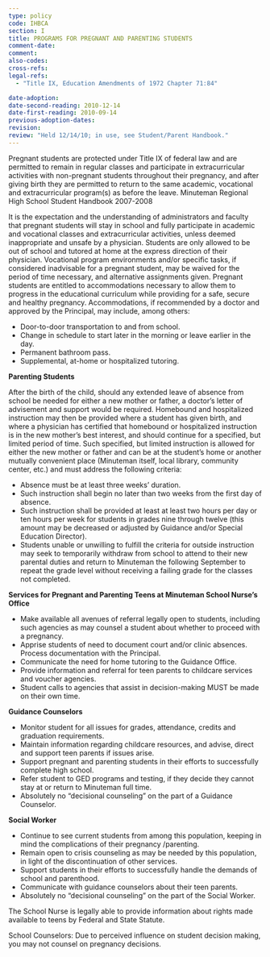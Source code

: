 ```yaml
---
type: policy
code: IHBCA
section: I
title: PROGRAMS FOR PREGNANT AND PARENTING STUDENTS
comment-date:
comment:
also-codes:
cross-refs:
legal-refs:
  - "Title IX, Education Amendments of 1972 Chapter 71:84"

date-adoption: 
date-second-reading: 2010-12-14
date-first-reading: 2010-09-14
previous-adoption-dates:
revision: 
review: "Held 12/14/10; in use, see Student/Parent Handbook."
---
```


Pregnant students are protected under Title IX of federal law and are permitted to remain in regular classes and participate in extracurricular activities with non-pregnant students throughout their pregnancy, and after giving birth they are permitted to return to the same academic, vocational and extracurricular program(s) as before the leave.
Minuteman Regional High School Student Handbook 2007-2008

It is the expectation and the understanding of administrators and faculty that pregnant students will stay in school and fully participate in academic and vocational classes and extracurricular activities, unless deemed inappropriate and unsafe by a physician. Students are only allowed to be out of school and tutored at home at the express direction of their physician. Vocational program environments and/or specific tasks, if considered inadvisable for a pregnant student, may be waived for the period of time necessary, and alternative assignments given. Pregnant students are entitled to accommodations necessary to allow them to progress in the educational curriculum while providing for a safe, secure and healthy pregnancy. Accommodations, if recommended by a doctor and approved by the Principal, may include, among others:

- Door-to-door transportation to and from school.
- Change in schedule to start later in the morning or leave earlier in the day.
- Permanent bathroom pass.
- Supplemental, at-home or hospitalized tutoring.

**Parenting Students**

After the birth of the child, should any extended leave of absence from school be needed for either a new mother or father, a doctor’s letter of advisement and support would be required. Homebound and hospitalized instruction may then be provided where a student has given birth, and where a physician has certified that homebound or hospitalized instruction is in the new mother’s best interest, and should continue for a specified, but limited period of time. Such specified, but limited instruction is allowed for either the new mother or father and can be at the student’s home or another mutually convenient place (Minuteman itself, local library, community center, etc.) and must address the following criteria:

- Absence must be at least three weeks’ duration.
- Such instruction shall begin no later than two weeks from the first day of absence.
- Such instruction shall be provided at least at least two hours per day or ten hours per week for students in grades nine through twelve (this amount may be decreased or adjusted by Guidance and/or Special Education Director).
- Students unable or unwilling to fulfill the criteria for outside instruction may seek to temporarily withdraw from school to attend to their new parental duties and return to Minuteman the following September to repeat the grade level without receiving a failing grade for the classes not completed.

**Services for Pregnant and Parenting Teens at Minuteman School Nurse’s Office**

- Make available all avenues of referral legally open to students, including such agencies as may counsel a student about whether to proceed with a pregnancy.
- Apprise students of need to document court and/or clinic absences. Process documentation with the Principal.
- Communicate the need for home tutoring to the Guidance Office.
- Provide information and referral for teen parents to childcare services and voucher agencies.
- Student calls to agencies that assist in decision-making MUST be made on their own time.

**Guidance Counselors**
- Monitor student for all issues for grades, attendance, credits and graduation requirements.
- Maintain information regarding childcare resources, and advise, direct and support teen parents if issues arise.
- Support pregnant and parenting students in their efforts to successfully complete high school.
- Refer student to GED programs and testing, if they decide they cannot stay at or return to Minuteman full time.
- Absolutely no “decisional counseling” on the part of a Guidance Counselor.

**Social Worker**
- Continue to see current students from among this population, keeping in mind the complications of their pregnancy /parenting.
- Remain open to crisis counseling as may be needed by this population, in light of the discontinuation of other services.
- Support students in their efforts to successfully handle the demands of school and parenthood.
- Communicate with guidance counselors about their teen parents.
- Absolutely no “decisional counseling” on the part of the Social Worker.

The School Nurse is legally able to provide information about rights made available to teens by Federal and State Statute. 

School Counselors: Due to perceived influence on student decision making, you may not counsel on pregnancy decisions.
 
